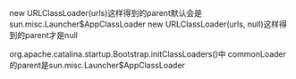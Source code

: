 new URLClassLoader(urls)这样得到的parent默认会是sun.misc.Launcher$AppClassLoader
new URLClassLoader(urls, null)这样得到的parent才是null

org.apache.catalina.startup.Bootstrap.initClassLoaders()中
commonLoader的parent是sun.misc.Launcher$AppClassLoader
